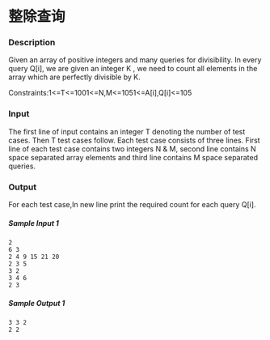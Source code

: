 # 整除查询

### Description

Given an array of positive integers and many queries for divisibility. In every query Q[i], we are given an integer K , we need to count all elements in the array which are perfectly divisible by K.

Constraints:1<=T<=1001<=N,M<=1051<=A[i],Q[i]<=105

### Input

The first line of input contains an integer T denoting the number of test cases. Then T test cases follow. Each test case consists of three lines. First line of each test case contains two integers N & M, second line contains N space separated array elements and third line contains M space separated queries.

### Output

For each test case,In new line print the required count for each query Q[i].

##### Sample Input 1 

```
2
6 3
2 4 9 15 21 20
2 3 5
3 2
3 4 6
2 3
```

##### Sample Output 1

```
3 3 2
2 2
```